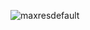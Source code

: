 
![maxresdefault](https://github.com/SeniorAcademy/JavaScript/assets/151378391/4c2c8f1f-df35-4a77-93f2-ec5a0066766e)

